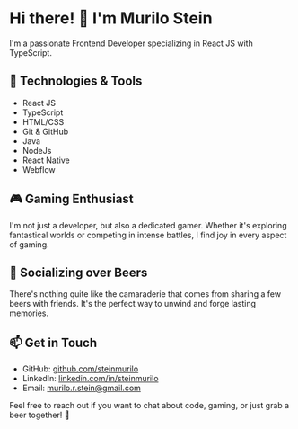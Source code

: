 # Hi there! 👋 I'm Murilo Stein

I'm a passionate Frontend Developer specializing in React JS with TypeScript.

## 🚀 Technologies & Tools

- React JS
- TypeScript
- HTML/CSS
- Git & GitHub
- Java
- NodeJs
- React Native
- Webflow

## 🎮 Gaming Enthusiast

I'm not just a developer, but also a dedicated gamer. Whether it's exploring fantastical worlds or competing in intense battles, I find joy in every aspect of gaming.

## 🍻 Socializing over Beers

There's nothing quite like the camaraderie that comes from sharing a few beers with friends. It's the perfect way to unwind and forge lasting memories.

## 📫 Get in Touch

- GitHub: [github.com/steinmurilo](https://github.com/steinmurilo)
- LinkedIn: [linkedin.com/in/steinmurilo](https://linkedin.com/in/steinmurilo)
- Email: murilo.r.stein@gmail.com

Feel free to reach out if you want to chat about code, gaming, or just grab a beer together! 🍻
